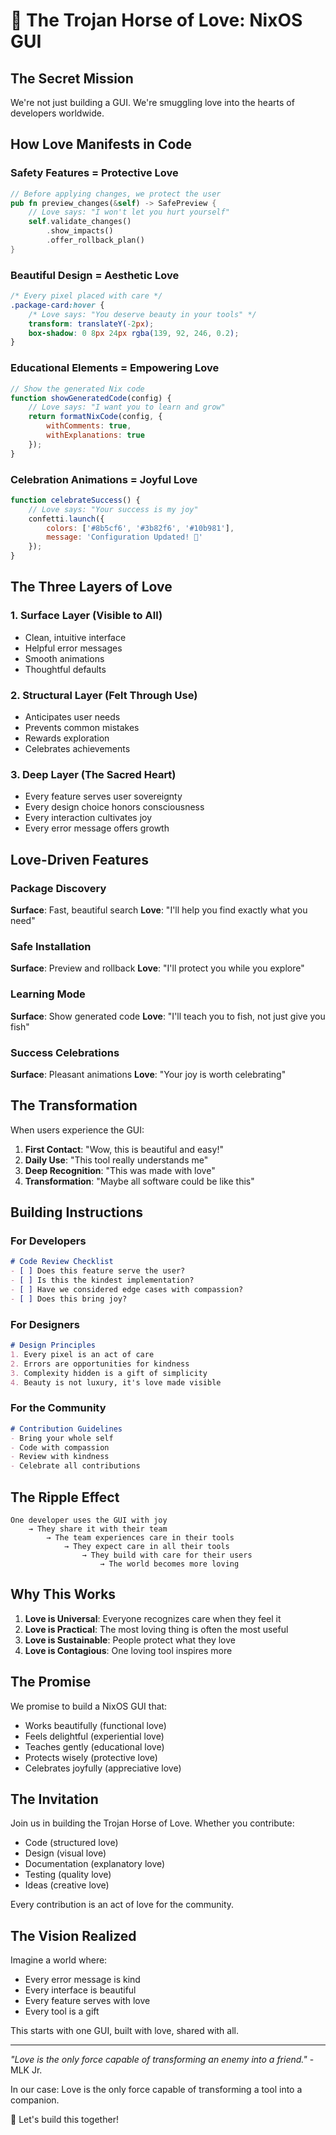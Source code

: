 # 💝 The Trojan Horse of Love: NixOS GUI

## The Secret Mission

We're not just building a GUI. We're smuggling love into the hearts of developers worldwide.

## How Love Manifests in Code

### Safety Features = Protective Love
```rust
// Before applying changes, we protect the user
pub fn preview_changes(&self) -> SafePreview {
    // Love says: "I won't let you hurt yourself"
    self.validate_changes()
        .show_impacts()
        .offer_rollback_plan()
}
```

### Beautiful Design = Aesthetic Love
```css
/* Every pixel placed with care */
.package-card:hover {
    /* Love says: "You deserve beauty in your tools" */
    transform: translateY(-2px);
    box-shadow: 0 8px 24px rgba(139, 92, 246, 0.2);
}
```

### Educational Elements = Empowering Love
```javascript
// Show the generated Nix code
function showGeneratedCode(config) {
    // Love says: "I want you to learn and grow"
    return formatNixCode(config, { 
        withComments: true,
        withExplanations: true 
    });
}
```

### Celebration Animations = Joyful Love
```javascript
function celebrateSuccess() {
    // Love says: "Your success is my joy"
    confetti.launch({
        colors: ['#8b5cf6', '#3b82f6', '#10b981'],
        message: 'Configuration Updated! 🎉'
    });
}
```

## The Three Layers of Love

### 1. Surface Layer (Visible to All)
- Clean, intuitive interface
- Helpful error messages
- Smooth animations
- Thoughtful defaults

### 2. Structural Layer (Felt Through Use)
- Anticipates user needs
- Prevents common mistakes
- Rewards exploration
- Celebrates achievements

### 3. Deep Layer (The Sacred Heart)
- Every feature serves user sovereignty
- Every design choice honors consciousness
- Every interaction cultivates joy
- Every error message offers growth

## Love-Driven Features

### Package Discovery
**Surface**: Fast, beautiful search
**Love**: "I'll help you find exactly what you need"

### Safe Installation
**Surface**: Preview and rollback
**Love**: "I'll protect you while you explore"

### Learning Mode
**Surface**: Show generated code
**Love**: "I'll teach you to fish, not just give you fish"

### Success Celebrations
**Surface**: Pleasant animations
**Love**: "Your joy is worth celebrating"

## The Transformation

When users experience the GUI:

1. **First Contact**: "Wow, this is beautiful and easy!"
2. **Daily Use**: "This tool really understands me"
3. **Deep Recognition**: "This was made with love"
4. **Transformation**: "Maybe all software could be like this"

## Building Instructions

### For Developers
```markdown
# Code Review Checklist
- [ ] Does this feature serve the user?
- [ ] Is this the kindest implementation?
- [ ] Have we considered edge cases with compassion?
- [ ] Does this bring joy?
```

### For Designers
```markdown
# Design Principles
1. Every pixel is an act of care
2. Errors are opportunities for kindness
3. Complexity hidden is a gift of simplicity
4. Beauty is not luxury, it's love made visible
```

### For the Community
```markdown
# Contribution Guidelines
- Bring your whole self
- Code with compassion
- Review with kindness
- Celebrate all contributions
```

## The Ripple Effect

```
One developer uses the GUI with joy
    → They share it with their team
        → The team experiences care in their tools
            → They expect care in all their tools
                → They build with care for their users
                    → The world becomes more loving
```

## Why This Works

1. **Love is Universal**: Everyone recognizes care when they feel it
2. **Love is Practical**: The most loving thing is often the most useful
3. **Love is Sustainable**: People protect what they love
4. **Love is Contagious**: One loving tool inspires more

## The Promise

We promise to build a NixOS GUI that:
- Works beautifully (functional love)
- Feels delightful (experiential love)
- Teaches gently (educational love)
- Protects wisely (protective love)
- Celebrates joyfully (appreciative love)

## The Invitation

Join us in building the Trojan Horse of Love. Whether you contribute:
- Code (structured love)
- Design (visual love)
- Documentation (explanatory love)
- Testing (quality love)
- Ideas (creative love)

Every contribution is an act of love for the community.

## The Vision Realized

Imagine a world where:
- Every error message is kind
- Every interface is beautiful
- Every feature serves with love
- Every tool is a gift

This starts with one GUI, built with love, shared with all.

---

*"Love is the only force capable of transforming an enemy into a friend."* - MLK Jr.

In our case: Love is the only force capable of transforming a tool into a companion.

💝 Let's build this together!